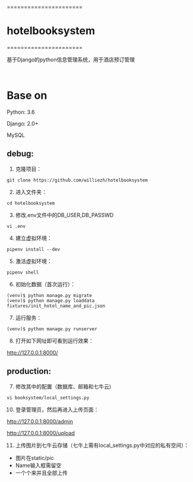 ======================
# hotelbooksystem
======================

基于Django的python信息管理系统，用于酒店预订管理

<br />

# Base on

Python: 3.6

Django: 2.0+

MySQL

debug:
------

1. 克隆项目：
```
git clone https://github.com/williezh/hotelbooksystem
```
2. 进入文件夹：
```
cd hotelbooksystem
```
3. 修改.env文件中的DB_USER,DB_PASSWD
```
vi .env
```
4. 建立虚拟环境：
```
pipenv install --dev
```
5. 激活虚拟环境：
```
pipenv shell
```
6. 初始化数据（首次运行）：
```
(venv)$ python manage.py migrate
(venv)$ python manage.py loaddata fixtures/init_hotel_name_and_pic.json
```
7. 运行服务：
```
(venv)$ python manage.py runserver
```
8. 打开如下网址即可看到运行效果：

http://127.0.0.1:8000/ 

production:
-----------

7. 修改其中的配置（数据库、邮箱和七牛云)
```
vi booksystem/local_settings.py
```
10. 登录管理员，然后再进入上传页面：

http://127.0.0.1:8000/admin

http://127.0.0.1:8000/upload

11. 上传图片到七牛云存储（七牛上需有local_settings.py中对应的私有空间）：
- 图片在static/pic 
- Name输入框需留空
- 一个个来并且全部上传

